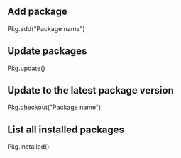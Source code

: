 ## Add package
Pkg.add("Package name")

## Update packages
Pkg.update()

## Update to the latest package version
Pkg.checkout("Package name")

## List all installed packages
Pkg.installed()
